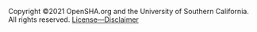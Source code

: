 Copyright &copy;2021 OpenSHA.org and the University of Southern California.
All rights reserved. [License&mdash;Disclaimer](License-Disclaimer)

